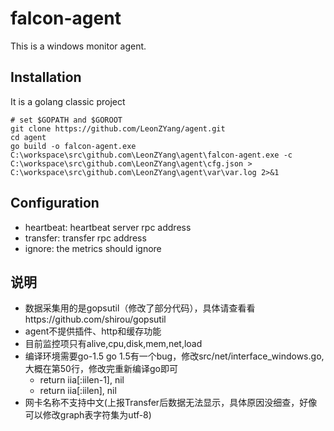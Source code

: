falcon-agent
===

This is a windows monitor agent.

## 


## Installation

It is a golang classic project

```
# set $GOPATH and $GOROOT
git clone https://github.com/LeonZYang/agent.git
cd agent
go build -o falcon-agent.exe
C:\workspace\src\github.com\LeonZYang\agent\falcon-agent.exe -c C:\workspace\src\github.com\LeonZYang\agent\cfg.json > C:\workspace\src\github.com\LeonZYang\agent\var\var.log 2>&1
```

## Configuration

- heartbeat: heartbeat server rpc address
- transfer: transfer rpc address
- ignore: the metrics should ignore


## 说明
- 数据采集用的是gopsutil（修改了部分代码），具体请查看看https://github.com/shirou/gopsutil
- agent不提供插件、http和缓存功能
- 目前监控项只有alive,cpu,disk,mem,net,load
- 编译环境需要go-1.5
  go 1.5有一个bug，修改src/net/interface_windows.go,大概在第50行，修改完重新编译go即可
  - return iia[:iilen-1], nil
  + return iia[:iilen], nil
- 网卡名称不支持中文(上报Transfer后数据无法显示，具体原因没细查，好像可以修改graph表字符集为utf-8)

